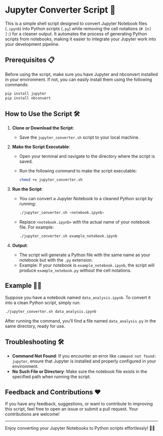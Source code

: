 # Jupyter Converter Script 🚀

This is a simple shell script designed to convert Jupyter Notebook files (`.ipynb`) into Python scripts (`.py`) while removing the cell notations (`# In[ ]:`) for a cleaner output. It automates the process of generating Python scripts from notebooks, making it easier to integrate your Jupyter work into your development pipeline.

## Prerequisites 📋

Before using the script, make sure you have Jupyter and nbconvert installed in your environment. If not, you can easily install them using the following commands:

```bash
pip install jupyter
pip install nbconvert
```

## How to Use the Script 🛠️

1. **Clone or Download the Script**:
   - Save the `jupyter_converter.sh` script to your local machine.

2. **Make the Script Executable**:
   - Open your terminal and navigate to the directory where the script is saved.
   - Run the following command to make the script executable:
  
     ```bash
     chmod +x jupyter_converter.sh
     ```

3. **Run the Script**:
   - You can convert a Jupyter Notebook to a cleaned Python script by running:

     ```bash
     ./jupyter_converter.sh <notebook.ipynb>
     ```

   - Replace `<notebook.ipynb>` with the actual name of your notebook file. For example:

     ```bash
     ./jupyter_converter.sh example_notebook.ipynb
     ```

4. **Output**:
   - The script will generate a Python file with the same name as your notebook but with the `.py` extension.
   - Example: If your notebook is `example_notebook.ipynb`, the script will produce `example_notebook.py` without the cell notations.

## Example 🧑‍💻

Suppose you have a notebook named `data_analysis.ipynb`. To convert it into a clean Python script, simply run:

```bash
./jupyter_converter.sh data_analysis.ipynb
```

After running the command, you’ll find a file named `data_analysis.py` in the same directory, ready for use.

## Troubleshooting 🛠️

- **Command Not Found**: If you encounter an error like `command not found: jupyter`, ensure that Jupyter is installed and properly configured in your environment.
- **No Such File or Directory**: Make sure the notebook file exists in the specified path when running the script.

## Feedback and Contributions ❤️

If you have any feedback, suggestions, or want to contribute to improving this script, feel free to open an issue or submit a pull request. Your contributions are welcome!

---

Enjoy converting your Jupyter Notebooks to Python scripts effortlessly! 🚀😊
